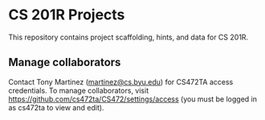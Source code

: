 # CS 201R Projects
This repository contains project scaffolding, hints, and data for CS 201R.

## Manage collaborators
Contact Tony Martinez (martinez@cs.byu.edu) for CS472TA access credentials. To manage collaborators, visit https://github.com/cs472ta/CS472/settings/access (you must be logged in as cs472ta to view and edit).

